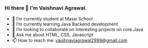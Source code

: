 ### Hi there 👋 I'm Vaishnavi Agrawal.



- 🔭 I’m currently student at  Masai School
- 🌱 I’m currently learning Java Backend development 
- 👯 I’m looking to collaborate on Interesting projects on core Java
- 💬 Ask me about HTML, CSS, Javascript
- 📫 How to reach me: vaishnaviagrawal2999@gmail.com


